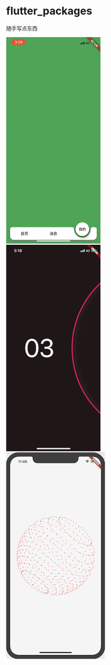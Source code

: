 # flutter_packages


随手写点东西


![image](https://github.com/yangyuxigithub/flutter_packages/blob/master/custom_tabs/custom_tabs.gif)   ![image](https://github.com/yangyuxigithub/flutter_packages/blob/master/select_wheel/select_wheel.gif)    ![image](https://github.com/yangyuxigithub/flutter_packages/blob/master/qiu/画个球啊.gif)
